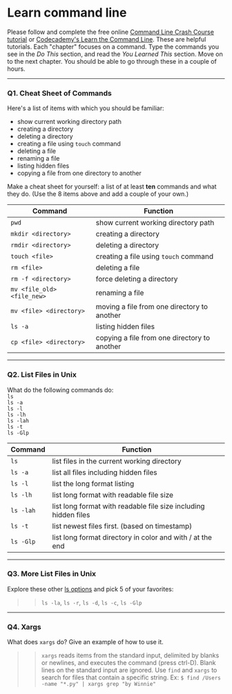 # Learn command line

Please follow and complete the free online [Command Line Crash Course
tutorial](https://web.archive.org/web/20160708171659/http://cli.learncodethehardway.org/book/) or [Codecademy's Learn the Command Line](https://www.codecademy.com/learn/learn-the-command-line). These are helpful tutorials. Each "chapter" focuses on a command. Type the commands you see in the _Do This_ section, and read the _You Learned This_ section. Move on to the next chapter. You should be able to go through these in a couple of hours.

---

### Q1.  Cheat Sheet of Commands  

Here's a list of items with which you should be familiar:  
* show current working directory path
* creating a directory
* deleting a directory
* creating a file using `touch` command
* deleting a file
* renaming a file
* listing hidden files
* copying a file from one directory to another

Make a cheat sheet for yourself: a list of at least **ten** commands and what they do.  (Use the 8 items above and add a couple of your own.)  

> > 
Command | Function
------- | --------
`pwd` | show current working directory path
`mkdir <directory>` | creating a directory
`rmdir <directory>` | deleting a directory
`touch <file>` | creating a file using `touch` command
`rm <file>` | deleting a file
`rm -f <directory>` | force deleting a directory
`mv <file_old> <file_new>` | renaming a file
`mv <file> <directory>` | moving a file from one directory to another
`ls -a` | listing hidden files
`cp <file> <directory>` | copying a file from one directory to another

---

### Q2.  List Files in Unix   

What do the following commands do:  
`ls`  
`ls -a`  
`ls -l`  
`ls -lh`  
`ls -lah`  
`ls -t`  
`ls -Glp`  

> > 
Command | Function
------- | --------
`ls` | list files in the current working directory 
`ls -a` | list all files including hidden files 
`ls -l` |  list the long format listing
`ls -lh` | 	list long format with readable file size
`ls -lah` | list long format with readable file size including hidden files  
`ls -t` | list newest files first. (based on timestamp)  
`ls -Glp` | list long format directory in color and with / at the end 
---

### Q3.  More List Files in Unix  

Explore these other [ls options](http://www.techonthenet.com/unix/basic/ls.php) and pick 5 of your favorites:

> > `ls -la`, `ls -r`, `ls -d`, `ls -c`, `ls -Glp`
---

### Q4.  Xargs   

What does `xargs` do? Give an example of how to use it.

> > `xargs` reads items from the standard input, delimited by blanks or newlines, and executes the command (press ctrl-D). Blank lines on the standard input are ignored. Use `find` and `xargs` to search for files that contain a specific string. Ex: `$ find /Users -name "*.py" | xargs grep "by Winnie"`
 


